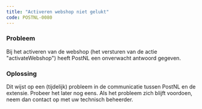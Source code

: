 ```yaml
---
title: "Activeren webshop niet gelukt"
code: POSTNL-0080
---
```



<p><h3>Probleem</h3></p><p>Bij het activeren van de webshop (het versturen van de actie "activateWebshop") heeft PostNL een onverwacht antwoord gegeven.</p><p><h3>Oplossing</h3></p><p>Dit wijst op een (tijdelijk) probleem in de communicatie tussen PostNL en de extensie. Probeer het later nog eens. Als het probleem zich blijft voordoen, neem dan contact op met uw technisch beheerder.</p>
